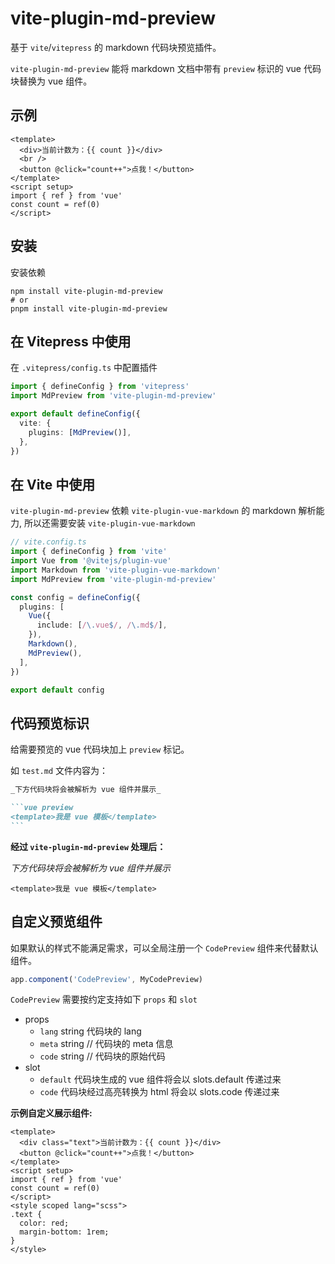 # vite-plugin-md-preview

基于 `vite`/`vitepress` 的 markdown 代码块预览插件。

`vite-plugin-md-preview` 能将 markdown 文档中带有 `preview` 标识的 vue 代码块替换为 vue 组件。

## 示例

```vue preview
<template>
  <div>当前计数为：{{ count }}</div>
  <br />
  <button @click="count++">点我！</button>
</template>
<script setup>
import { ref } from 'vue'
const count = ref(0)
</script>
```

## 安装

安装依赖

```shell
npm install vite-plugin-md-preview
# or
pnpm install vite-plugin-md-preview
```

## 在 Vitepress 中使用

在 `.vitepress/config.ts` 中配置插件

```ts
import { defineConfig } from 'vitepress'
import MdPreview from 'vite-plugin-md-preview'

export default defineConfig({
  vite: {
    plugins: [MdPreview()],
  },
})
```

## 在 Vite 中使用

`vite-plugin-md-preview` 依赖 `vite-plugin-vue-markdown` 的 markdown 解析能力, 所以还需要安装 `vite-plugin-vue-markdown`

```ts
// vite.config.ts
import { defineConfig } from 'vite'
import Vue from '@vitejs/plugin-vue'
import Markdown from 'vite-plugin-vue-markdown'
import MdPreview from 'vite-plugin-md-preview'

const config = defineConfig({
  plugins: [
    Vue({
      include: [/\.vue$/, /\.md$/],
    }),
    Markdown(),
    MdPreview(),
  ],
})

export default config
```

## 代码预览标识

给需要预览的 vue 代码块加上 `preview` 标记。

如 `test.md` 文件内容为：

````markdown
_下方代码块将会被解析为 vue 组件并展示_

```vue preview
<template>我是 vue 模板</template>
```
````

**经过 `vite-plugin-md-preview` 处理后：**

_下方代码块将会被解析为 vue 组件并展示_

```vue preview
<template>我是 vue 模板</template>
```

## 自定义预览组件

如果默认的样式不能满足需求，可以全局注册一个 `CodePreview` 组件来代替默认组件。

```ts
app.component('CodePreview', MyCodePreview)
```

`CodePreview` 需要按约定支持如下 `props` 和 `slot`

- props
  - `lang` string 代码块的 lang
  - `meta` string // 代码块的 meta 信息
  - `code` string // 代码块的原始代码
- slot
  - `default` 代码块生成的 vue 组件将会以 slots.default 传递过来
  - `code` 代码块经过高亮转换为 html 将会以 slots.code 传递过来

**示例自定义展示组件:**

```vue preview=MyCodePreview
<template>
  <div class="text">当前计数为：{{ count }}</div>
  <button @click="count++">点我！</button>
</template>
<script setup>
import { ref } from 'vue'
const count = ref(0)
</script>
<style scoped lang="scss">
.text {
  color: red;
  margin-bottom: 1rem;
}
</style>
```
